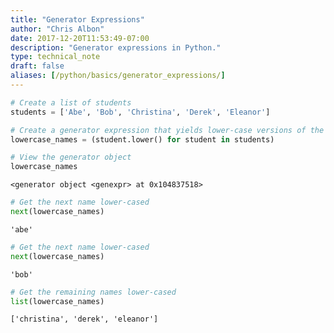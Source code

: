```yaml
---
title: "Generator Expressions"
author: "Chris Albon"
date: 2017-12-20T11:53:49-07:00
description: "Generator expressions in Python."
type: technical_note
draft: false
aliases: [/python/basics/generator_expressions/]
---
```


```python
# Create a list of students
students = ['Abe', 'Bob', 'Christina', 'Derek', 'Eleanor']
```


```python
# Create a generator expression that yields lower-case versions of the student's names
lowercase_names = (student.lower() for student in students)
```


```python
# View the generator object
lowercase_names
```




    <generator object <genexpr> at 0x104837518>




```python
# Get the next name lower-cased
next(lowercase_names)
```




    'abe'




```python
# Get the next name lower-cased
next(lowercase_names)
```




    'bob'




```python
# Get the remaining names lower-cased
list(lowercase_names)
```




    ['christina', 'derek', 'eleanor']


